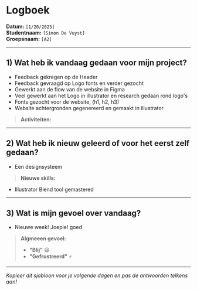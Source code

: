 # Logboek

**Datum:** `[1/20/2025]`  
**Studentnaam:** `[Simon De Vuyst]`  
**Groepsnaam:** `[A2]`

---

## 1) Wat heb ik vandaag gedaan voor mijn project?

- Feedback gekregen op de Header
- Feedback gevraagd op Logo fonts en verder gezocht 
- Gewerkt aan de flow van de website in Figma
- Veel gewerkt aan het Logo in illustrator en research gedaan rond logo's
- Fonts gezocht voor de website, (h1, h2, h3)
- Website achtergronden gegenereerd en gemaakt in illustrator



> **Activiteiten:**  

---
## 2) Wat heb ik nieuw geleerd of voor het eerst zelf gedaan?

- Een designsysteem


> **Nieuwe skills:**  
- Illustrator Blend tool gemastered 
---

## 3) Wat is mijn gevoel over vandaag?

- Nieuwe week! Joepie! goed

> **Algmeeen gevoel:**  
> - **"Blij"** :smiley:  
> - **"Gefrustreerd"** :zap:

---

*Kopieer dit sjabloon voor je volgende dagen en pas de antwoorden telkens aan!*

